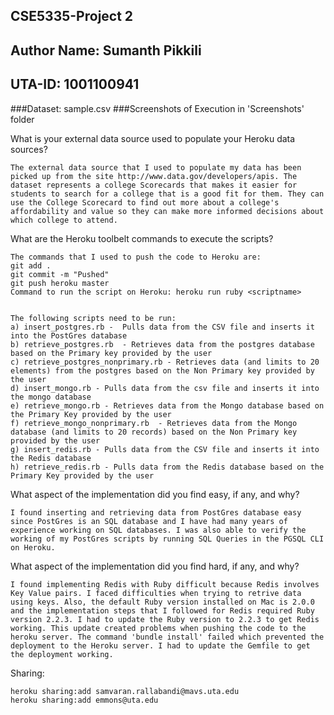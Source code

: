 ## CSE5335-Project 2
## Author Name: Sumanth Pikkili
## UTA-ID: 1001100941

###Dataset: sample.csv
###Screenshots of Execution in 'Screenshots' folder

What is your external data source used to populate your Heroku data sources?

    The external data source that I used to populate my data has been picked up from the site http://www.data.gov/developers/apis. The dataset represents a college Scorecards that makes it easier for students to search for a college that is a good fit for them. They can use the College Scorecard to find out more about a college's affordability and value so they can make more informed decisions about which college to attend. 
    

What are the Heroku toolbelt commands to execute the scripts?

    The commands that I used to push the code to Heroku are:
    git add .
    git commit -m "Pushed"
    git push heroku master
    Command to run the script on Heroku: heroku run ruby <scriptname>


    The following scripts need to be run:
    a) insert_postgres.rb -  Pulls data from the CSV file and inserts it into the PostGres database
    b) retrieve_postgres.rb  - Retrieves data from the postgres database based on the Primary key provided by the user
    c) retrieve_postgres_nonprimary.rb - Retrieves data (and limits to 20 elements) from the postgres based on the Non Primary key provided by the user
    d) insert_mongo.rb - Pulls data from the csv file and inserts it into the mongo database
    e) retrieve_mongo.rb - Retrieves data from the Mongo database based on the Primary Key provided by the user
    f) retrieve_mongo_nonprimary.rb  - Retrieves data from the Mongo database (and limits to 20 records) based on the Non Primary key provided by the user
    g) insert_redis.rb - Pulls data from the CSV file and inserts it into the Redis database
    h) retrieve_redis.rb - Pulls data from the Redis database based on the Primary Key provided by the user


What aspect of the implementation did you find easy, if any, and why?

    I found inserting and retrieving data from PostGres database easy since PostGres is an SQL database and I have had many years of experience working on SQL databases. I was also able to verify the working of my PostGres scripts by running SQL Queries in the PGSQL CLI on Heroku.
    
What aspect of the implementation did you find hard, if any, and why?

    I found implementing Redis with Ruby difficult because Redis involves Key Value pairs. I faced difficulties when trying to retrive data using keys. Also, the default Ruby version installed on Mac is 2.0.0 and the implementation steps that I followed for Redis required Ruby version 2.2.3. I had to update the Ruby version to 2.2.3 to get Redis working. This update created problems when pushing the code to the heroku server. The command 'bundle install' failed which prevented the deployment to the Heroku server. I had to update the Gemfile to get the deployment working.
  
Sharing:

    heroku sharing:add samvaran.rallabandi@mavs.uta.edu 
    heroku sharing:add emmons@uta.edu
